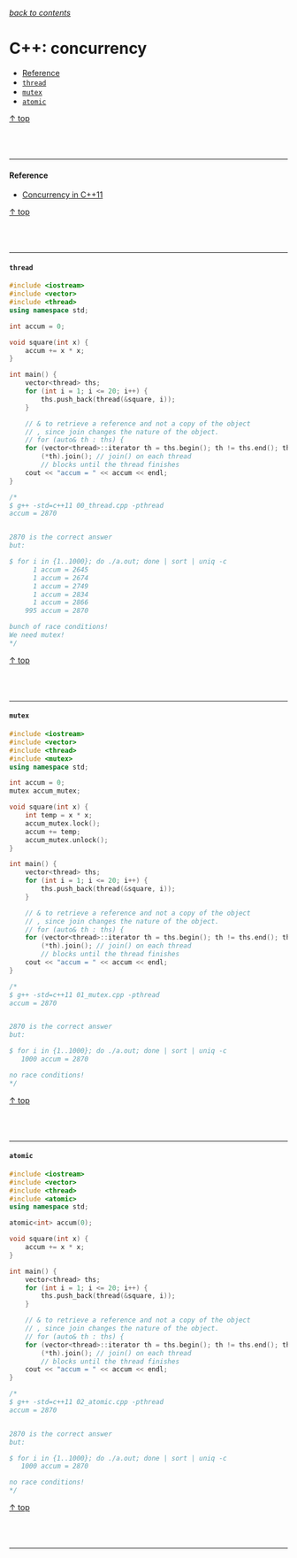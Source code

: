 [*back to contents*](https://github.com/gyuho/learn#contents)
<br>

# C++: concurrency

- [Reference](#reference)
- [`thread`](#thread)
- [`mutex`](#mutex)
- [`atomic`](#atomic)

[↑ top](#c-concurrency)
<br><br><br><br>
<hr>








#### Reference

- [Concurrency in C++11](https://www.classes.cs.uchicago.edu/archive/2013/spring/12300-1/labs/lab6/)

[↑ top](#c-concurrency)
<br><br><br><br>
<hr>









#### `thread`

```cpp
#include <iostream>
#include <vector>
#include <thread>
using namespace std;

int accum = 0;

void square(int x) {
	accum += x * x;
}

int main() {
	vector<thread> ths;
	for (int i = 1; i <= 20; i++) {
		ths.push_back(thread(&square, i));
	}

	// & to retrieve a reference and not a copy of the object
	// , since join changes the nature of the object.
	// for (auto& th : ths) {
	for (vector<thread>::iterator th = ths.begin(); th != ths.end(); th++)
		(*th).join(); // join() on each thread
		// blocks until the thread finishes
	cout << "accum = " << accum << endl;
}

/*
$ g++ -std=c++11 00_thread.cpp -pthread
accum = 2870


2870 is the correct answer
but:

$ for i in {1..1000}; do ./a.out; done | sort | uniq -c
      1 accum = 2645
      1 accum = 2674
      1 accum = 2749
      1 accum = 2834
      1 accum = 2866
    995 accum = 2870

bunch of race conditions!
We need mutex!
*/

```

[↑ top](#c-concurrency)
<br><br><br><br>
<hr>








#### `mutex`

```cpp
#include <iostream>
#include <vector>
#include <thread>
#include <mutex>
using namespace std;

int accum = 0;
mutex accum_mutex;

void square(int x) {
	int temp = x * x;
	accum_mutex.lock();
	accum += temp;
	accum_mutex.unlock();
}

int main() {
	vector<thread> ths;
	for (int i = 1; i <= 20; i++) {
		ths.push_back(thread(&square, i));
	}

	// & to retrieve a reference and not a copy of the object
	// , since join changes the nature of the object.
	// for (auto& th : ths) {
	for (vector<thread>::iterator th = ths.begin(); th != ths.end(); th++)
		(*th).join(); // join() on each thread
		// blocks until the thread finishes
	cout << "accum = " << accum << endl;
}

/*
$ g++ -std=c++11 01_mutex.cpp -pthread
accum = 2870


2870 is the correct answer
but:

$ for i in {1..1000}; do ./a.out; done | sort | uniq -c
   1000 accum = 2870

no race conditions!
*/

```

[↑ top](#c-concurrency)
<br><br><br><br>
<hr>





#### `atomic`

```cpp
#include <iostream>
#include <vector>
#include <thread>
#include <atomic>
using namespace std;

atomic<int> accum(0);

void square(int x) {
	accum += x * x;
}

int main() {
	vector<thread> ths;
	for (int i = 1; i <= 20; i++) {
		ths.push_back(thread(&square, i));
	}

	// & to retrieve a reference and not a copy of the object
	// , since join changes the nature of the object.
	// for (auto& th : ths) {
	for (vector<thread>::iterator th = ths.begin(); th != ths.end(); th++)
		(*th).join(); // join() on each thread
		// blocks until the thread finishes
	cout << "accum = " << accum << endl;
}

/*
$ g++ -std=c++11 02_atomic.cpp -pthread
accum = 2870


2870 is the correct answer
but:

$ for i in {1..1000}; do ./a.out; done | sort | uniq -c
   1000 accum = 2870

no race conditions!
*/

```

[↑ top](#c-concurrency)
<br><br><br><br>
<hr>
